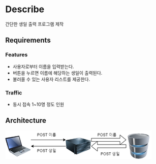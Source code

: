 # Describe
간단한 생일 출력 프로그램 제작

## Requirements
### Features
* 사용자로부터 이름을 입력받는다.
* 버튼을 누르면 이름에 해당하는 생일이 출력된다.
* 불러올 수 있는 사용자 리스트를 제공한다.

### Traffic
* 동시 접속 1~10명 정도 인원

## Architecture
![arc](/docs/resources/architecture.png)
